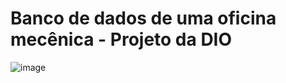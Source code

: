 # Banco de dados de uma oficina mecênica - Projeto da DIO

![image](https://user-images.githubusercontent.com/112970416/220761448-116b604b-c878-453d-8764-f89971920184.png)
